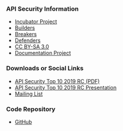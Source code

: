 ### API Security Information

* [Incubator Project][inc-proj]
* [Builders][builders]
* [Breakers][breakers]
* [Defenders][defenders]
* [CC BY-SA 3.0][license]
* [Documentation Project][doc-proj]

### Downloads or Social Links

* [API Security Top 10 2019 RC (PDF)][rc-pdf]
* [API Security Top 10 2019 RC Presentation][rc-ppt]
* [Mailing List][ml]

### Code Repository

* [GitHub][github]

[inc-proj]: #incubator-project
[builders]: #builders
[breakers]: #breakers
[defenders]: #defenders
[license]: http://creativecommons.org/licenses/by-sa/3.0/
[doc-proj]: #documentation-project
[rc-pdf]: https://github.com/OWASP/API-Security/raw/master/2019/en/dist/owasp-api-security-top-10.pdf
[rc-ppt]: https://www.owasp.org/images/5/59/API_Security_Top_10_RC.pdf
[github]: https://github.com/OWASP/API-Security
[ml]: https://groups.google.com/a/owasp.org/d/forum/api-security-project
